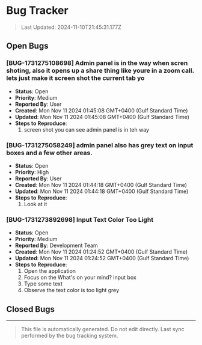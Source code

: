 # Bug Tracker

> Last Updated: 2024-11-10T21:45:31.177Z

## Open Bugs

### [BUG-1731275108698] Admin panel is in the way when scren shoting, also it opens up a share thing like youre in a zoom call. lets just make it screen shot the current tab yo
- **Status**: Open
- **Priority**: Medium
- **Reported By**: User
- **Created**: Mon Nov 11 2024 01:45:08 GMT+0400 (Gulf Standard Time)
- **Updated**: Mon Nov 11 2024 01:45:08 GMT+0400 (Gulf Standard Time)
- **Steps to Reproduce**:
  1. screen shot you can see admin panel is in teh way 

### [BUG-1731275058249] admin panel also has grey text on input boxes and a few other areas.
- **Status**: Open
- **Priority**: High
- **Reported By**: User
- **Created**: Mon Nov 11 2024 01:44:18 GMT+0400 (Gulf Standard Time)
- **Updated**: Mon Nov 11 2024 01:44:18 GMT+0400 (Gulf Standard Time)
- **Steps to Reproduce**:
  1. Look at it

### [BUG-1731273892698] Input Text Color Too Light
- **Status**: Open
- **Priority**: Medium
- **Reported By**: Development Team
- **Created**: Mon Nov 11 2024 01:24:52 GMT+0400 (Gulf Standard Time)
- **Updated**: Mon Nov 11 2024 01:24:52 GMT+0400 (Gulf Standard Time)
- **Steps to Reproduce**:
  1. Open the application
  2. Focus on the What's on your mind? input box
  3. Type some text
  4. Observe the text color is too light grey


## Closed Bugs


---
> This file is automatically generated. Do not edit directly.
> Last sync performed by the bug tracking system.
